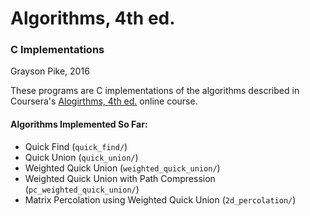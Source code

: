# Algorithms, 4th ed.
### C Implementations

Grayson Pike, 2016

These programs are C implementations of the algorithms described in Coursera's [Alogirthms, 4th ed.](https://www.coursera.org/course/algs4partI) online course.

#### Algorithms Implemented So Far:

*  Quick Find (`quick_find/`)
*  Quick Union (`quick_union/`)
*  Weighted Quick Union (`weighted_quick_union/`)
*  Weighted Quick Union with Path Compression (`pc_weighted_quick_union/`)
*  Matrix Percolation using Weighted Quick Union (`2d_percolation/`)
